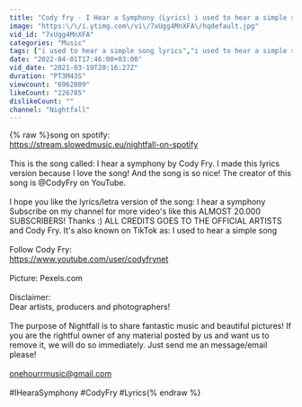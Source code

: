 ```yaml
---
title: "Cody fry - I Hear a Symphony (Lyrics) i used to hear a simple song"
image: "https:\/\/i.ytimg.com\/vi\/7xUgg4MnXFA\/hqdefault.jpg"
vid_id: "7xUgg4MnXFA"
categories: "Music"
tags: ["i used to hear a simple song lyrics","i used to hear a simple song","i hear a symphony cody fry lyrics"]
date: "2022-04-01T17:46:00+03:00"
vid_date: "2021-03-19T20:16:27Z"
duration: "PT3M43S"
viewcount: "6962809"
likeCount: "226785"
dislikeCount: ""
channel: "Nightfall"
---
```

{% raw %}song on spotify:<br /><a rel="nofollow" target="blank" href="https://stream.slowedmusic.eu/nightfall-on-spotify">https://stream.slowedmusic.eu/nightfall-on-spotify</a><br /><br />This is the song called: I hear a symphony by Cody Fry. I made this lyrics version because I love the song! And the song is so nice! The creator of this song is @CodyFry on YouTube. <br /><br />I hope you like the lyrics/letra version of the song: I hear a symphony Subscribe on my channel for more video's like this ALMOST 20.000 SUBSCRIBERS! Thanks :) ALL CREDITS GOES TO THE OFFICIAL ARTISTS and Cody Fry. It's also known on TikTok as: I used to hear a simple song<br /><br />Follow Cody Fry: <br /><a rel="nofollow" target="blank" href="https://www.youtube.com/user/codyfrynet">https://www.youtube.com/user/codyfrynet</a><br /><br />Picture: Pexels.com<br /><br />Disclaimer:<br />Dear artists, producers and photographers!<br /><br />The purpose of Nightfall is to share fantastic music and beautiful pictures! If you are the rightful owner of any material posted by us and want us to remove it, we will do so immediately. Just send me an message/email please!<br /><br />onehourrmusic@gmail.com<br /><br />#IHearaSymphony #CodyFry #Lyrics{% endraw %}
